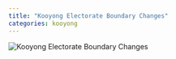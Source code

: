```yaml
---
title: "Kooyong Electorate Boundary Changes"
categories: kooyong
---
```


![Kooyong Electorate Boundary Changes](/rockycape3/assets/images/KooyongElectorateChange2022-2025.png)  



